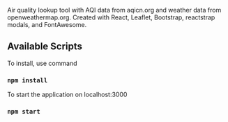 Air quality lookup tool with AQI data from aqicn.org and weather data from openweathermap.org.
Created with React, Leaflet, Bootstrap, reactstrap modals, and FontAwesome.

## Available Scripts

To install, use command

### `npm install`

To start the application on localhost:3000

### `npm start`
